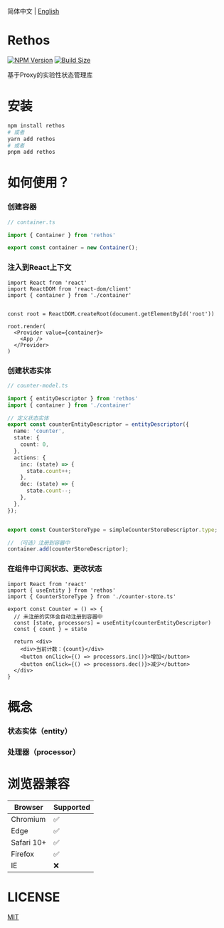 简体中文 | [English](https://github.com/Basaltic/rethos/blob/main/README.en.md)

# Rethos 

[![NPM Version](https://img.shields.io/npm/v/rethos?style=flat&colorA=brightgreen&colorB=lightgrey)](https://www.npmjs.com/package/rethos)
[![Build Size](https://img.shields.io/bundlephobia/minzip/rethos?label=bundle%20size&style=flat&colorA=brightgreen&colorB=lightgrey)](https://bundlephobia.com/package/rethos)

基于Proxy的实验性状态管理库


# 安装

```bash
npm install rethos 
# 或者 
yarn add rethos 
# 或者
pnpm add rethos
```

# 如何使用？

### 创建容器

```typescript
// container.ts

import { Container } from 'rethos'

export const container = new Container();

```

### 注入到React上下文

```tsx
import React from 'react'
import ReactDOM from 'react-dom/client'
import { container } from './container'


const root = ReactDOM.createRoot(document.getElementById('root'))

root.render(
  <Provider value={container}>
    <App />
  </Provider>
)
```

### 创建状态实体

```ts
// counter-model.ts

import { entityDescriptor } from 'rethos'
import { container } from './container'

// 定义状态实体
export const counterEntityDescriptor = entityDescriptor({
  name: 'counter',
  state: {
    count: 0,
  },
  actions: {
    inc: (state) => {
      state.count++;
    },
    dec: (state) => {
      state.count--;
    },
  },
});


export const CounterStoreType = simpleCounterStoreDescriptor.type;

// （可选）注册到容器中
container.add(counterStoreDescriptor);

```

### 在组件中订阅状态、更改状态
```tsx
import React from 'react'
import { useEntity } from 'rethos'
import { CounterStoreType } from './counter-store.ts'

export const Counter = () => {
  // 未注册的实体会自动注册到容器中
  const [state, processors] = useEntity(counterEntityDescriptor)
  const { count } = state

  return <div>
    <div>当前计数：{count}</div>
    <button onClick={() => processors.inc()}>增加</button>
    <button onClick={() => processors.dec()}>减少</button>
  </div>
}

```

# 概念

### 状态实体（entity）



### 处理器（processor）

# 浏览器兼容

| Browser | Supported |
|--|--|
| Chromium | ✅ |
| Edge | ✅ |
| Safari 10+ | ✅ |
| Firefox | ✅ |
| IE | ❌ |

# LICENSE

[MIT](https://github.com/Basaltic/rethos/blob/main/LICENSE)
